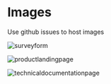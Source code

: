 # Images
Use github issues to host images

![surveyform](https://user-images.githubusercontent.com/45731476/50799016-b4fa8c00-12da-11e9-973f-4d060e6d76ae.png)

![productlandingpage](https://user-images.githubusercontent.com/45731476/50799490-85e51a00-12dc-11e9-8780-bde00ef2df67.png)

![technicaldocumentationpage](https://user-images.githubusercontent.com/45731476/50799812-f476a780-12dd-11e9-8cc0-d176ead8985f.png)
